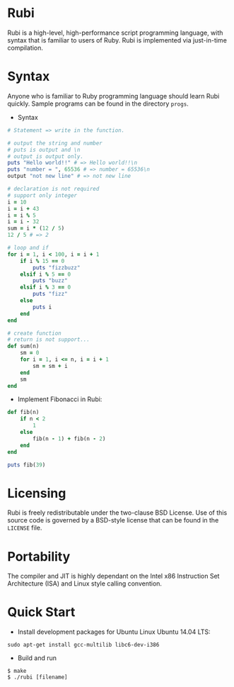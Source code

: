 Rubi
====
Rubi is a high-level, high-performance script programming language, with syntax that is familiar to users of Ruby. Rubi is implemented via just-in-time compilation.

Syntax
======
Anyone who is familiar to Ruby programming language should learn Rubi quickly.
Sample programs can be found in the directory `progs`.

- Syntax
```ruby
# Statement => write in the function.

# output the string and number
# puts is output and \n
# output is output only.
puts "Hello world!!" # => Hello world!!\n
puts "number = ", 65536 # => number = 65536\n
output "not new line" # => not new line

# declaration is not required
# support only integer
i = 10
i = i + 43
i = i % 5
i = i - 32
sum = i * (12 / 5)
12 / 5 # => 2

# loop and if
for i = 1, i < 100, i = i + 1
    if i % 15 == 0
        puts "fizzbuzz"
    elsif i % 5 == 0
        puts "buzz"
    elsif i % 3 == 0
        puts "fizz"
    else
        puts i
    end
end

# create function
# return is not support...
def sum(n)
    sm = 0
    for i = 1, i <= n, i = i + 1
        sm = sm + i
    end
    sm
end
```

- Implement Fibonacci in Rubi:

```ruby
def fib(n)
    if n < 2
        1
    else
        fib(n - 1) + fib(n - 2)
    end
end

puts fib(39)
```

Licensing
=========

Rubi is freely redistributable under the two-clause BSD License.
Use of this source code is governed by a BSD-style license that can be found
in the `LICENSE` file.

Portability
===========
The compiler and JIT is highly dependant on the Intel x86 Instruction Set Architecture (ISA) and Linux style calling convention.


Quick Start
===========
* Install development packages for Ubuntu Linux Ubuntu 14.04 LTS:
```
sudo apt-get install gcc-multilib libc6-dev-i386
```
* Build and run
```
$ make
$ ./rubi [filename]
```
